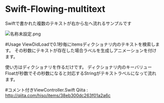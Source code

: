 # Swift-Flowing-multitext
Swiftで書かれた複数のテキストが右から左へ流れるサンプルです

![名称未設定.png](https://qiita-image-store.s3.amazonaws.com/0/62043/751677f6-1551-7f0e-94cd-b3d1c0968f54.png)

#Usage
ViewDidLoadで0.1秒毎にitemsディクショナリ内のテキストを検索します。
その秒数にテキストが存在した場合ラベルを生成しアニメーションを付けます。

使い方はディクショナリを作るだけです。
ディクショナリ内のキーバリューFloatが秒数でその秒数になると対応するStringがテキストラベルになって流れます。

#コメント付きViewController.Swift
Qiita : http://qiita.com/hiso/items/38eb300dc263f01a2a6c
